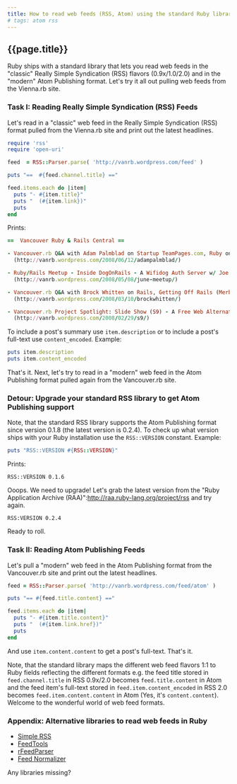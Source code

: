 ```yaml
---
title: How to read web feeds (RSS, Atom) using the standard Ruby library
# tags: atom rss
---
```


##  {{page.title}}

Ruby ships with a standard library that lets you read web feeds in the "classic"
Really Simple Syndication (RSS) flavors (0.9x/1.0/2.0)
and in the "modern" Atom Publishing format.
Let's try it all out pulling web feeds from the Vienna.rb site.

<!-- more -->

### Task I: Reading Really Simple Syndication (RSS) Feeds

Let's read in a "classic" web feed in the Really Simple Syndication (RSS)
format pulled from the Vienna.rb site and print out the latest headlines.

``` ruby
require 'rss'
require 'open-uri'

feed  = RSS::Parser.parse( 'http://vanrb.wordpress.com/feed' )

puts "==  #{feed.channel.title} =="

feed.items.each do |item|
  puts "- #{item.title}"
  puts "  (#{item.link})"
  puts
end
```


Prints:


``` ruby
==  Vancouver Ruby & Rails Central ==

- Vancouver.rb Q&A with Adam Palmblad on Startup TeamPages.com, Ruby on Rails, and More
  (http://vanrb.wordpress.com/2008/06/12/adampalmblad/)

- Ruby/Rails Meetup - Inside DogOnRails - A Wifidog Auth Server w/ Joe Bowser
  (http://vanrb.wordpress.com/2008/05/08/june-meetup/)

- Vancouver.rb Q&A with Brock Whitten on Rails, Getting Off Rails (Merb), PmpknPi and More
  (http://vanrb.wordpress.com/2008/03/10/brockwhitten/)

- Vancouver.rb Project Spotlight: Slide Show (S9) - A Free Web Alternative to PowerPoint and KeyNote
  (http://vanrb.wordpress.com/2008/02/29/s9/)
```

To include a post's summary use `item.description` or to include a post's full-text
use `content_encoded`. Example:


``` ruby
puts item.description
puts item.content_encoded
```

That's it. Next, let's try to read in a "modern" web feed in the Atom Publishing format
pulled again from the Vancouver.rb site.


### Detour: Upgrade your standard RSS library to get Atom Publishing support

Note, that the standard RSS library supports the Atom Publishing format since
version 0.1.8 (the latest version is 0.2.4). To check up what version ships with your Ruby
installation use the `RSS::VERSION` constant. Example:

``` ruby
puts "RSS::VERSION #{RSS::VERSION}"
```

Prints:

```
RSS::VERSION 0.1.6
```

Ooops. We need to upgrade! Let's grab the latest version
from the "Ruby Application Archive (RAA)":http://raa.ruby-lang.org/project/rss and try again.

```
RSS:VERSION 0.2.4
```

Ready to roll. 


### Task II: Reading Atom Publishing Feeds

Let's pull a "modern" web feed in the Atom Publishing format from the Vancouver.rb site and print out the latest headlines.

``` ruby
feed = RSS::Parser.parse( 'http://vanrb.wordpress.com/feed/atom' )

puts "== #{feed.title.content} =="

feed.items.each do |item|
  puts "- #{item.title.content}"
  puts "  (#{item.link.href})"
  puts
end
```

And use `item.content.content` to get a post's full-text. That's it.

Note, that the standard library maps the different web feed flavors 1:1 to Ruby fields reflecting
the different formats e.g. the feed title stored in `feed.channel.title` in RSS 0.9x/2.0
becomes `feed.title.content` in Atom 
and the feed item's full-text stored in `feed.item.content_encoded` in RSS 2.0
becomes `feed.item.content.content` in Atom (Yes, it's `content.content`).
Welcome to the wonderful world of web feed formats. 


### Appendix: Alternative libraries to read web feeds in Ruby

* [Simple RSS](http://simple-rss.rubyforge.org)
* [FeedTools](http://sporkmonger.com/projects/feedtools)
* [rFeedParser](http://rfeedparser.rubyforge.org)
* [Feed Normalizer](http://feed-normalizer.rubyforge.org)

Any libraries missing? 
